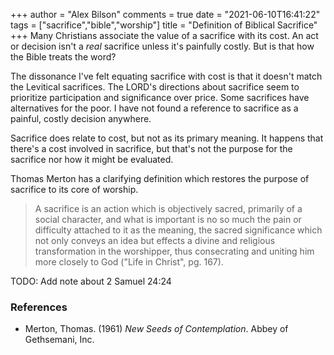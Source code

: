 +++
author = "Alex Bilson"
comments = true
date = "2021-06-10T16:41:22"
tags = ["sacrifice","bible","worship"]
title = "Definition of Biblical Sacrifice"
+++
Many Christians associate the value of a sacrifice with its cost. An act or decision isn't a _real_ sacrifice unless it's painfully costly. But is that how the Bible treats the word?

The dissonance I've felt equating sacrifice with cost is that it doesn't match the Levitical sacrifices. The LORD's directions about sacrifice seem to prioritize participation and significance over price. Some sacrifices have alternatives for the poor. I have not found a reference to sacrifice as a painful, costly decision anywhere.

Sacrifice does relate to cost, but not as its primary meaning. It happens that there's a cost involved in sacrifice, but that's not the purpose for the sacrifice nor how it might be evaluated.

Thomas Merton has a clarifying definition which restores the purpose of sacrifice to its core of worship.

> A sacrifice is an action which is objectively sacred, primarily of a social character, and what is important is no so much the pain or difficulty attached to it as the meaning, the sacred significance which not only conveys an idea but effects a divine and religious transformation in the worshipper, thus consecrating and uniting him more closely to God ("Life in Christ", pg. 167).

TODO: Add note about 2 Samuel 24:24

### References

- Merton, Thomas. (1961) _New Seeds of Contemplation_. Abbey of Gethsemani, Inc.
